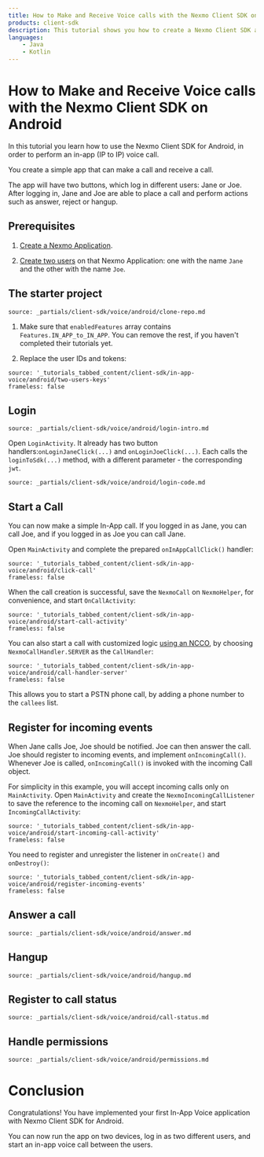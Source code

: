 ```yaml
---
title: How to Make and Receive Voice calls with the Nexmo Client SDK on Android
products: client-sdk
description: This tutorial shows you how to create a Nexmo Client SDK application that can make and receive voice calls on Android.
languages:
    - Java
    - Kotlin
---
```


# How to Make and Receive Voice calls with the Nexmo Client SDK on Android

In this tutorial you learn how to use the Nexmo Client SDK for Android, in order to perform an in-app (IP to IP) voice call.

You create a simple app that can make a call and receive a call.

The app will have two buttons, which log in different users: Jane or Joe. After logging in, Jane and Joe are able to place a call and perform actions such as answer, reject or hangup.

## Prerequisites

1. [Create a Nexmo Application](/tutorials/client-sdk-generate-test-credentials).

2. [Create two users](/tutorials/client-sdk-generate-test-credentials) on that Nexmo Application: one with the name `Jane` and the other with the name `Joe`.

## The starter project

```partial
source: _partials/client-sdk/voice/android/clone-repo.md
```

1. Make sure that `enabledFeatures` array contains `Features.IN_APP_to_IN_APP`. You can remove the rest, if you haven't completed their tutorials yet.

2. Replace the user IDs and tokens:

```tabbed_content
source: '_tutorials_tabbed_content/client-sdk/in-app-voice/android/two-users-keys'
frameless: false
```

## Login

```partial
source: _partials/client-sdk/voice/android/login-intro.md
```

Open `LoginActivity`. It already has two button handlers:`onLoginJaneClick(...)` and `onLoginJoeClick(...)`. Each calls the `loginToSdk(...)` method, with a different parameter - the corresponding `jwt`.

```partial
source: _partials/client-sdk/voice/android/login-code.md
```

## Start a Call

You can now make a simple In-App call. If you logged in as Jane, you can call Joe, and if you logged in as Joe you can call Jane.

Open `MainActivity` and complete the prepared `onInAppCallClick()` handler:

```tabbed_content
source: '_tutorials_tabbed_content/client-sdk/in-app-voice/android/click-call'
frameless: false
```

When the call creation is successful, save the `NexmoCall` on `NexmoHelper`, for convenience, and start `OnCallActivity`:

```tabbed_content
source: '_tutorials_tabbed_content/client-sdk/in-app-voice/android/start-call-activity'
frameless: false
```

You can also start a call with customized logic [using an NCCO](/client-sdk/in-app-voice/concepts/ncco-guide), by choosing `NexmoCallHandler.SERVER` as the `CallHandler`:

```tabbed_content
source: '_tutorials_tabbed_content/client-sdk/in-app-voice/android/call-handler-server'
frameless: false
```

This allows you to start a PSTN phone call, by adding a phone number to the `callees` list.

## Register for incoming events

When Jane calls Joe, Joe should be notified. Joe can then answer the call. Joe should register to incoming events, and implement `onIncomingCall()`. Whenever Joe is called, `onIncomingCall()` is invoked with the incoming Call object.

For simplicity in this example, you will accept incoming calls only on `MainActivity`. Open `MainActivity` and create the `NexmoIncomingCallListener` to save the reference to the incoming call on `NexmoHelper`, and start `IncomingCallActivity`:

```tabbed_content
source: '_tutorials_tabbed_content/client-sdk/in-app-voice/android/start-incoming-call-activity'
frameless: false
```

You need to register and unregister the listener in `onCreate()` and `onDestroy()`:

```tabbed_content
source: '_tutorials_tabbed_content/client-sdk/in-app-voice/android/register-incoming-events'
frameless: false
```

## Answer a call

```partial
source: _partials/client-sdk/voice/android/answer.md
```

## Hangup

```partial
source: _partials/client-sdk/voice/android/hangup.md
```

## Register to call status

```partial
source: _partials/client-sdk/voice/android/call-status.md
```

## Handle permissions

```partial
source: _partials/client-sdk/voice/android/permissions.md
```

# Conclusion

Congratulations!  You have implemented your first In-App Voice application with Nexmo Client SDK for Android.

You can now run the app on two devices, log in as two different users, and start an in-app voice call between the users.
